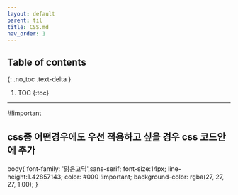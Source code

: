 ---layout: defaultparent: tiltitle: CSS.mdnav_order: 1---## Table of contents{: .no_toc .text-delta }1. TOC{:toc}---#!important 
## css중 어떤경우에도 우선 적용하고 싶을 경우 css 코드안에 추가


body{
  font-family: '맑은고딕',sans-serif;
  font-size:14px;
  line-height:1.42857143;
  color: #000 !important;
  background-color: rgba(27, 27, 27, 1.00);
}